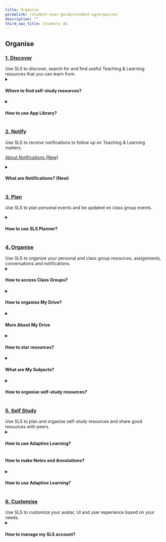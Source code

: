 ```yaml
---
title: Organise
permalink: /student-user-guide/student-ug/organise/
description: ""
third_nav_title: Students UG
---
```

## Organise

<h3><a id="discover" target="_blank" href="/student-user-guide/discover/index/">1. Discover</a></h3>
Use SLS to discover, search for and find useful Teaching &amp; Learning resources that you can learn from.
<details><summary><h4>Where to find self-study resources?</h4></summary>

<ul>
<li><a target="_blank" href="/student-user-guide/discover/about-self-study-resources/">About Self-Study Resources (New)</a></li>
<li><a target="_blank" href="/student-user-guide/discover/access-self-study-resources/">(1) Access Self-Study Resources (New)</a></li>
	<li><a target="_blank" href="/student-user-guide/discover/search-for-self-study-resources/">(2) Search for Resources (New)</a></li>
<li><a target="_blank" href="/student-user-guide/discover/attempt-self-study-resources/">(3) Attempt Self-Study Resources (New)</a></li>
</ul>
</details>
	
<details><summary><h4>How to use App Library?</h4></summary>

<ul>
  <li><a target="_blank" href="/student-user-guide/discover/access-app-library/">Access App Library</a></li>
</ul>
</details>

<h3><a id="notify" target="_blank" href="/student-user-guide/notify/index/">2. Notify</a></h3>
Use SLS to receive notifications to follow up on Teaching &amp; Learning matters.

<a target="_blank" href="/student-user-guide/notify/about-notifications/">About Notifications (New)</a>

<details><summary><h4>What are Notifications? (New)</h4></summary>

<ul>
<li><a target="_blank" href="/student-user-guide/notify/view-notifications/">View Notifications (New)</a></li>
</ul>
</details>

<h3><a id="plan" target="_blank" href="/student-user-guide/plan/index/">3. Plan</a></h3>

Use SLS to plan personal events and be updated on class group events.
<details><summary><h4>How to use SLS Planner?</h4></summary>
	<ul>
  <li>
<a target="_blank" href="/student-user-guide/plan/access-planner/">(1) Access Planner (New)</a>
		</li>
		  <li>
<a target="_blank" href="/student-user-guide/plan/create-a-new-event/">(2) Create a New Event (New)</a>
		</li>
</ul>
</details>

<h3><a id="4organise" target="_blank" href="/student-user-guide/organise/index/">4. Organise</a></h3>
Use SLS to organize your personal and class group resources, assignments, conversations and notifications.

<details><summary><h4>How to access Class Groups?</h4></summary>

<ul>
	  <li><a target="_blank" href="/student-user-guide/organise/about-class-groups/">About Class Groups</a></li>
  <li><a target="_blank" href="/student-user-guide/organise/access-class-groups/">Access Class Groups</a></li>
  <li><a target="_blank" href="/student-user-guide/organise/access-past-class-groups/">Access Past Class Groups</a></li>
</ul>	
</details>

<details><summary><h4>How to organise My Drive?</h4></summary>

<ul>
  <li><a target="_blank" href="/student-user-guide/organise/search-in-my-drive/">(1) Search in My Drive</a></li>
  <li><a target="_blank" href="/student-user-guide/organise/create-new-folders/">(2) Create New Folders</a></li>
  <li><a target="_blank" href="/student-user-guide/organise/delete-resources/">(3) Delete Resources</a></li>
	</ul>	
</details>
	
<details><summary><h4>More About My Drive</h4></summary>
<ul>
  <li><a target="_blank" href="/student-user-guide/organise/manage-folders/">Manage Folders</a></li>
  <li><a target="_blank" href="/student-user-guide/organise/restore-resources-from-trash/">Restore Resources from Trash</a></li>
</ul>	
</details>

<details><summary><h4>How to star resources?</h4></summary>

<ul>
<li><a target="_blank" href="/student-user-guide/organise/star-resources/">Star Resources</a></li>
</ul>
</details>

<details><summary><h4>What are My Subjects?</h4></summary>
	
<ul>
<li><a target="_blank" href="/student-user-guide/organise/access-my-subjects/">Access My Subjects</a></li>
<li><a target="_blank" href="/student-user-guide/organise/follow-and-unfollow-subjects/">Follow &amp; Unfollow Subjects</a></li>
</ul>
</details>

<details><summary><h4>How to organise self-study resources?</h4></summary>

<ul>
<li><a target="_blank" href="/student-user-guide/organise/view-print-friendly-worksheet/">View Print-Friendly Worksheet</a></li>
<li><a target="_blank" href="/student-user-guide/organise/copy-to-my-drive/">Copy to My Drive</a></li>
</ul>
</details>

<h3><a id="self-study" target="_blank" href="/student-user-guide/self-study/index/">5. Self Study</a></h3>
Use SLS to plan and organise self-study resources and share good resources with peers.

<details><summary><h4>How to use Adaptive Learning? </h4></summary>

<ul>
<li><a target="_blank" href="https://www.notion.so/About-Adaptive-Learning-System-ALS-Remove-New-in-R18-9583340184304d8ab5d345cfc31c5e65">About Adaptive Learning System (ALS)</a></li>
<li><a target="_blank" href="https://www.notion.so/Access-Adaptive-Learning-System-ALS-Remove-New-in-R18-9fe2e924206743b5af8cc0eabaefbdb3">Access Adaptive Learning System (ALS)</a></li>
</ul>

</details>

#### How to make Notes and Annotations?

<details><summary><h4>How to use Adaptive Learning? </h4></summary>
	
<ul>
  <li><a target="_blank" href="https://www.notion.so/Annotate-Text-within-Activities-a2b513db074f4fa697765a2817230edc">Annotate Text within Activities</a></li>
  <li><a target="_blank" href="https://www.notion.so/Add-Notes-to-Images-5f6cd49cfef347da91d54d8324530b9d">Add Notes to Images</a></li>
  <li><a target="_blank" href="https://www.notion.so/View-Notes-c1008dc4895e497c80413e6f1b526fbf">View Notes</a></li>
  <li><a target="_blank" href="https://www.notion.so/Comments-on-Notes-69cd155feb5e4c72902e2907418c0194">Comments on Notes</a></li>
</ul>
</details>

<h3><a id="customise" target="_blank" href="/student-user-guide/customise/index/">6. Customise</a></h3>
Use SLS to customize your avatar, UI and user experience based on your needs.

<details><summary><h4>How to manage my SLS account?</h4></summary>
<ul>
  <li><a target="_blank" href="https://www.notion.so/Customise-an-Avatar-5fff8f1041904eb1991be15106db9bf9">Customise an Avatar</a></li>
  <li><a target="_blank" href="https://www.notion.so/Set-Password-Reset-Email-Address-40bebaecb9a54ec5a1586f3203b41e91">Set Password Reset Email Address</a></li>
  <li><a target="_blank" href="https://www.notion.so/Set-Email-Notifications-New-19bb6750954a4170932d3aea0c698b5c">Set Email Notifications (New)</a></li>
  <li><a target="_blank" href="https://www.notion.so/Manage-Linked-Account-3ba03c957a774c26bee2af7113a05c1a">Manage Linked Account</a></li>
  <li><a target="_blank" href="https://www.notion.so/Change-Password-80abe207af2d4ddb9bd06ce96ff49bef">Change Password</a></li>
  <li><a target="_blank" href="https://www.notion.so/Update-Answers-to-Security-Questions-ed700a5b906d4ec4917830adf5ced4c8">Update Answers to Security Questions</a></li>
</ul>
</details>